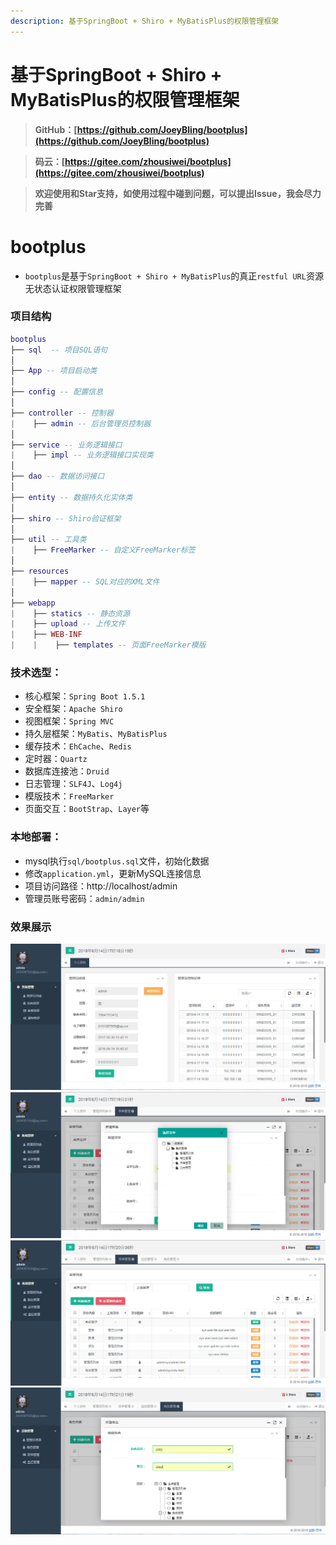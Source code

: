 ```yaml
---
description: 基于SpringBoot + Shiro + MyBatisPlus的权限管理框架
---
```


# 基于SpringBoot + Shiro + MyBatisPlus的权限管理框架

> **GitHub：[https://github.com/JoeyBling/bootplus](https://github.com/JoeyBling/bootplus)**

> **码云：[https://gitee.com/zhousiwei/bootplus](https://gitee.com/zhousiwei/bootplus)**

> **欢迎使用和Star支持，如使用过程中碰到问题，可以提出Issue，我会尽力完善**

# bootplus
- `bootplus`是基于`SpringBoot + Shiro + MyBatisPlus`的真正`restful URL`资源无状态认证权限管理框架

### 项目结构

```lua
bootplus
├── sql  -- 项目SQL语句
│
├── App -- 项目启动类
│
├── config -- 配置信息
│
├── controller -- 控制器
|    ├── admin -- 后台管理员控制器
│
├── service -- 业务逻辑接口
|    ├── impl -- 业务逻辑接口实现类
│
├── dao -- 数据访问接口
│
├── entity -- 数据持久化实体类
│
├── shiro -- Shiro验证框架
│
├── util -- 工具类
|    ├── FreeMarker -- 自定义FreeMarker标签
│
├── resources
|    ├── mapper -- SQL对应的XML文件
│
├── webapp
|    ├── statics -- 静态资源
|    ├── upload -- 上传文件
|    ├── WEB-INF
|    |    ├── templates -- 页面FreeMarker模版
```

### 技术选型：
- 核心框架：`Spring Boot 1.5.1`
- 安全框架：`Apache Shiro`
- 视图框架：`Spring MVC`
- 持久层框架：`MyBatis`、`MyBatisPlus`
- 缓存技术：`EhCache`、`Redis`
- 定时器：`Quartz`
- 数据库连接池：`Druid`
- 日志管理：`SLF4J`、`Log4j`
- 模版技术：`FreeMarker`
- 页面交互：`BootStrap`、`Layer`等

### 本地部署：
- mysql执行`sql/bootplus.sql`文件，初始化数据
- 修改`application.yml`，更新MySQL连接信息
- 项目访问路径：http://localhost/admin
- 管理员账号密码：`admin/admin`

### 效果展示
![](/assets/1.png "个人资料")
![](/assets/2.png "新建菜单")
![](/assets/3.png "菜单管理")
![](/assets/4.png "角色管理")
